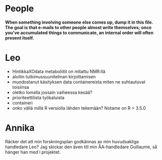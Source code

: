 # People

**When something involving someone else comes up, dump  it in this file. The goal is that e-mails to other people almost write themselves; once you've accumulated things to communicate, an internal order will often present itself.**

# Leo


- HintikkaXOdata metaboliitit on mitattu NMR:llä
- aloitin tutkimussuunitelman kirjoittamisen
- muodostanut käsityksen data containereista miten ne suhtautuvat toisiinsa
- oletko lomalla jossain vaiheessa kesää?
- prioriteettilista työkaluista
- containeri
- onko väliä millä R versiolla lähden tekemään? Notame on R > 3.5.0


# Annika

Räcker det att min forskningsplan godkännas av min huvudsakliga handledare Leo? Jag skickar den även till min ÅA-handledare Guillaume, så hänger han med i projektet.
